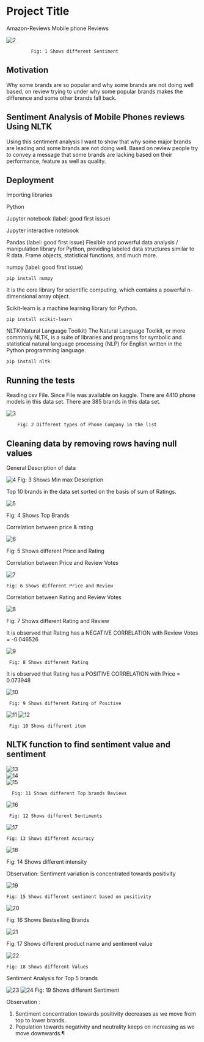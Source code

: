 
# Project Title

Amazon-Reviews Mobile phone Reviews

![2](https://user-images.githubusercontent.com/99526815/157258194-2d6b9f03-4d1e-4587-881e-0f50fc4a5e45.PNG)
             
             Fig: 1 Shows different Sentiment 


## Motivation

Why some brands are so popular and why some brands are not doing well based, on review trying to under why some popular brands makes the difference and some other brands fall back.

## Sentiment Analysis of Mobile Phones reviews Using NLTK

Using this sentiment analysis I want to show that why some major brands are leading and some brands are not doing well. Based on review people try to convey a message that some brands are lacking based on their performance, feature as well as quality.


## Deployment

Importing libraries

Python

Jupyter notebook (label: good first issue)

Jupyter interactive notebook

Pandas (label: good first issue)
Flexible and powerful data analysis / manipulation library for Python, providing labeled data structures similar to R data. Frame objects, statistical functions, and much more.

numpy (label: good first issue)

    pip install numpy

It is the core library for scientific computing, which contains a powerful n-dimensional array object.

Scikit-learn is a machine learning library for Python.

    pip install scikit-learn

NLTK(Natural Language Toolkit)
The Natural Language Toolkit, or more commonly NLTK, is a suite of libraries and programs for symbolic and statistical natural language processing (NLP) for English written in the Python programming language.

    pip install nltk





## Running the tests

Reading csv File.
Since File was available on kaggle.
There are 4410 phone models in this data set.
There are 385 brands in this data set.

![3](https://user-images.githubusercontent.com/99526815/157258409-99e88dd9-81eb-4581-85b1-8a301eb2fa36.PNG)
        
        Fig: 2 Different types of Phone Company in the list 



## Cleaning data by removing rows having null values

General Description of data

![4](https://user-images.githubusercontent.com/99526815/157258441-6be2e537-e696-4793-8ac4-84bc3aa22aac.PNG)
    Fig: 3 Shows Min max Description 

Top 10 brands in the data set sorted on the basis of sum of Ratings.

![5](https://user-images.githubusercontent.com/99526815/157258473-d5d25cc9-2a9c-4dd5-9c91-4f7cf101dc51.PNG)
   
   Fig: 4 Shows Top Brands 

Correlation between price & rating

![6](https://user-images.githubusercontent.com/99526815/157258507-d3fe54c7-7fc4-49b6-b7b2-af6148309a57.PNG)
   
   Fig: 5 Shows different Price and Rating

Correlation between Price and Review Votes

![7](https://user-images.githubusercontent.com/99526815/157258543-4907c161-4d3c-4580-b853-0b83a72c2222.PNG)
    
    Fig: 6 Shows different Price and Review 

Correlation between Rating and Review Votes

![8](https://user-images.githubusercontent.com/99526815/157258600-9b275c01-5024-43f9-9ca7-fd1510c2180e.PNG)
   
   Fig: 7 Shows different Rating and Review

It is observed that Rating has a NEGATIVE CORRELATION with Review Votes = -0.046526

![9](https://user-images.githubusercontent.com/99526815/157258658-f2fed09a-8adc-4603-9cbe-cc64df93a7d9.PNG)
   
     Fig: 8 Shows different Rating 

It is observed that Rating has a POSITIVE CORRELATION with Price = 0.073948

![10](https://user-images.githubusercontent.com/99526815/157258691-677dfd37-3113-4776-b2be-20bf9fa9319a.PNG)
   
     Fig: 9 Shows different Rating of Positive

![11](https://user-images.githubusercontent.com/99526815/157258721-0bd4e403-5174-4530-b036-ddd5c6ac1381.PNG)
![12](https://user-images.githubusercontent.com/99526815/157258762-5a11aa9d-883a-46e7-860c-58f6ef0c8db6.PNG)    
   
     Fig: 10 Shows different item  

  
## NLTK function to find sentiment value and sentiment



![13](https://user-images.githubusercontent.com/99526815/157258790-bb57afe2-6594-4145-ba56-5e4aa6e3eea7.PNG)   
![14](https://user-images.githubusercontent.com/99526815/157258838-3e8d1f84-4cc1-49e3-923a-2596d7251241.PNG)   
![15](https://user-images.githubusercontent.com/99526815/157258877-4c80a9a5-402a-464a-b0a1-a7bf425d1337.PNG)  
    
      Fig: 11 Shows different Top brands Reviews 

![16](https://user-images.githubusercontent.com/99526815/157258924-12b177c8-7a4c-4262-9e1f-fc03fac070ff.PNG)
   
     Fig: 12 Shows different Sentiments 

![17](https://user-images.githubusercontent.com/99526815/157258957-eb1a9598-7003-4f79-b723-b8938cc93cba.PNG)
    
    Fig: 13 Shows different Accuracy 

![18](https://user-images.githubusercontent.com/99526815/157258985-215d552e-69c3-4a37-9dda-c42338aafec2.PNG)
   
   Fig: 14 Shows different intensity 


Observation: Sentiment variation is concentrated towards positivity

![19](https://user-images.githubusercontent.com/99526815/157259012-3fa613ad-3f71-4293-8e01-a75692d1f543.PNG)
    
    Fig: 15 Shows different sentiment based on positivity 

![20](https://user-images.githubusercontent.com/99526815/157259555-0c71537a-50ee-4b7a-a3fe-612e01ef8b7b.PNG)
   
   Fig: 16 Shows Bestselling Brands 

![21](https://user-images.githubusercontent.com/99526815/157259591-5493b90c-0c35-48b5-a22a-267c70a7457c.PNG)
   
   Fig: 17 Shows different product name and sentiment value 

![22](https://user-images.githubusercontent.com/99526815/157261945-7c2306d9-5067-43a9-80af-4e0c04326fe3.PNG)

    Fig: 18 Shows different Values 

Sentiment Analysis for Top 5 brands

![23](https://user-images.githubusercontent.com/99526815/157259821-0ff8529b-42d1-46a9-99cd-15d42b1653ea.PNG)
![24](https://user-images.githubusercontent.com/99526815/157259777-19238dd3-f299-42b5-b98a-d493b9891a56.PNG)
    Fig: 19 Shows different Sentiment  

Observation :

1. Sentiment concentration towards positivity decreases as we move from top to lower brands.
2. Population towards negativity and neutrality keeps on increasing as we move downwards.¶
